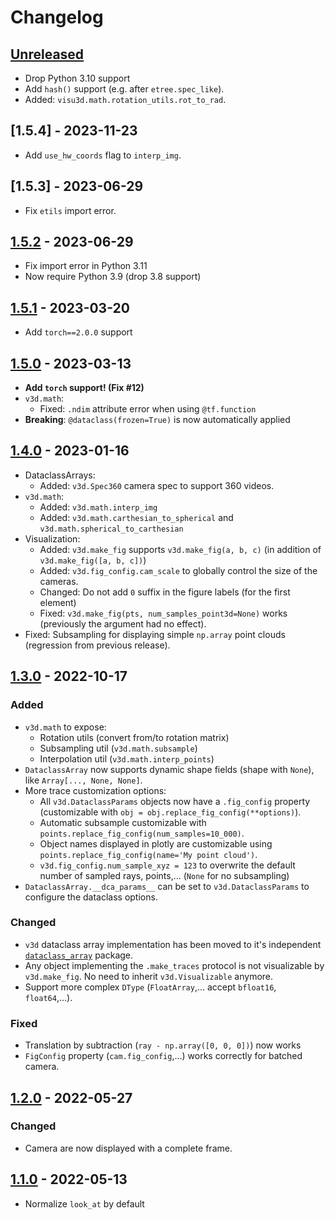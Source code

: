 # Changelog

<!--

Changelog follow https://keepachangelog.com/ format.

-->

## [Unreleased]

*  Drop Python 3.10 support
*  Add `hash()` support (e.g. after `etree.spec_like`).
*  Added: `visu3d.math.rotation_utils.rot_to_rad`.

## [1.5.4] - 2023-11-23

*   Add `use_hw_coords` flag to `interp_img`.

## [1.5.3] - 2023-06-29

*   Fix `etils` import error.

## [1.5.2] - 2023-06-29

*   Fix import error in Python 3.11
*   Now require Python 3.9 (drop 3.8 support)

## [1.5.1] - 2023-03-20

*   Add `torch==2.0.0` support

## [1.5.0] - 2023-03-13

*   **Add `torch` support! (Fix #12)**
*   `v3d.math`:
    *   Fixed: `.ndim` attribute error when using `@tf.function`
*   **Breaking**: `@dataclass(frozen=True)` is now automatically applied

## [1.4.0] - 2023-01-16

*   DataclassArrays:
    *   Added: `v3d.Spec360` camera spec to support 360 videos.
*   `v3d.math`:
    *   Added: `v3d.math.interp_img`
    *   Added: `v3d.math.carthesian_to_spherical` and
        `v3d.math.spherical_to_carthesian`
*   Visualization:
    *   Added: `v3d.make_fig` supports `v3d.make_fig(a, b, c)` (in addition of
        `v3d.make_fig([a, b, c])`)
    *   Added: `v3d.fig_config.cam_scale` to globally control the size of the
        cameras.
    *   Changed: Do not add `0` suffix in the figure labels (for the first
        element)
    *   Fixed: `v3d.make_fig(pts, num_samples_point3d=None)` works (previously
        the argument had no effect).
*   Fixed: Subsampling for displaying simple `np.array` point clouds (regression
    from previous release).

## [1.3.0] - 2022-10-17

### Added

*   `v3d.math` to expose:
    *   Rotation utils (convert from/to rotation matrix)
    *   Subsampling util (`v3d.math.subsample`)
    *   Interpolation util (`v3d.math.interp_points`)
*   `DataclassArray` now supports dynamic shape fields (shape with `None`), like
    `Array[..., None, None]`.
*   More trace customization options:
    *   All `v3d.DataclassParams` objects now have a `.fig_config` property
        (customizable with `obj = obj.replace_fig_config(**options)`).
    *   Automatic subsample customizable with
        `points.replace_fig_config(num_samples=10_000)`.
    *   Object names displayed in plotly are customizable using
        `points.replace_fig_config(name='My point cloud')`.
    *   `v3d.fig_config.num_sample_xyz = 123` to overwrite the default number of
        sampled rays, points,... (`None` for no subsampling)
*   `DataclassArray.__dca_params__` can be set to `v3d.DataclassParams` to
    configure the dataclass options.

### Changed

*   `v3d` dataclass array implementation has been moved to it's independent
    [`dataclass_array`](https://github.com/google-research/dataclass_array)
    package.
*   Any object implementing the `.make_traces` protocol is not visualizable by
    `v3d.make_fig`. No need to inherit `v3d.Visualizable` anymore.
*   Support more complex `DType` (`FloatArray`,... accept `bfloat16`,
    `float64`,...).

### Fixed

*   Translation by subtraction (`ray - np.array([0, 0, 0])`) now works
*   `FigConfig` property (`cam.fig_config`,...) works correctly for batched
    camera.

## [1.2.0] - 2022-05-27

### Changed

*   Camera are now displayed with a complete frame.

## [1.1.0] - 2022-05-13

*   Normalize `look_at` by default

[Unreleased]: https://github.com/google-research/visu3d/compare/v1.5.3...HEAD
[1.5.2]: https://github.com/google-research/visu3d/compare/v1.5.2...v1.5.3
[1.5.2]: https://github.com/google-research/visu3d/compare/v1.5.1...v1.5.2
[1.5.1]: https://github.com/google-research/visu3d/compare/v1.5.0...v1.5.1
[1.5.0]: https://github.com/google-research/visu3d/compare/v1.4.0...v1.5.0
[1.4.0]: https://github.com/google-research/visu3d/compare/v1.3.0...v1.4.0
[1.3.0]: https://github.com/google-research/visu3d/compare/v1.2.0...v1.3.0
[1.2.0]: https://github.com/google-research/visu3d/compare/v1.1.0...v1.2.0
[1.1.0]: https://github.com/google-research/visu3d/releases/tag/v0.3.2
